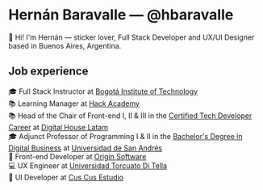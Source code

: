 # Hernán Baravalle — @hbaravalle
👋 Hi! I'm Hernán — sticker lover, Full Stack Developer and UX/UI Designer based in Buenos Aires, Argentina.

## Job experience
🎓 Full Stack Instructor at [Bogotá Institute of Technology](https://bit.institute)\
📚 Learning Manager at [Hack Academy](https://ha.dev)\
📚  Head of the Chair of Front-end I, II & III in the [Certified Tech Developer Career](https://www.digitalhouse.com/ar/landing/descarga-de-programa-certified-tech-developer) at [Digital House Latam](https://www.digitalhouse.com/)\
🎓 Adjunct Professor of Programming I & II in the [Bachelor's Degree in Digital Business](https://udesa.edu.ar/escuela-de-negocios/licenciatura-en-negocios-digitales) at [Universidad de San Andrés](https://udesa.edu.ar/)\
📝 Front-end Developer at [Origin Software](https://www.originsw.com/)\
💻 UX Engineer at [Universidad Torcuato Di Tella](https://www.utdt.edu/)\
🎨 UI Developer at [Cus Cus Estudio](http://cuscusdesign.com.ar/)
